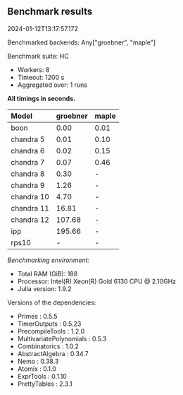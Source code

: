 ## Benchmark results

2024-01-12T13:17:57.172

Benchmarked backends: Any["groebner", "maple"]

Benchmark suite: HC

- Workers: 8
- Timeout: 1200 s
- Aggregated over: 1 runs

**All timings in seconds.**

|Model|groebner|maple|
|:----|---|---|
|boon|0.00|0.01|
|chandra 5|0.01|0.10|
|chandra 6|0.02|0.15|
|chandra 7|0.07|0.46|
|chandra 8|0.30| - |
|chandra 9|1.26| - |
|chandra 10|4.70| - |
|chandra 11|16.81| - |
|chandra 12|107.68| - |
|ipp|195.66| - |
|rps10| - | - |

*Benchmarking environment:*

* Total RAM (GiB): 188
* Processor: Intel(R) Xeon(R) Gold 6130 CPU @ 2.10GHz
* Julia version: 1.9.2

Versions of the dependencies:

* Primes : 0.5.5
* TimerOutputs : 0.5.23
* PrecompileTools : 1.2.0
* MultivariatePolynomials : 0.5.3
* Combinatorics : 1.0.2
* AbstractAlgebra : 0.34.7
* Nemo : 0.38.3
* Atomix : 0.1.0
* ExprTools : 0.1.10
* PrettyTables : 2.3.1
